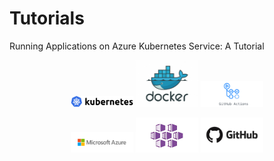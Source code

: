 # Tutorials
Running Applications on Azure Kubernetes Service: A Tutorial

<p align="center">
  <img src="figures/kubernetes-logo.png" width="100" />
  <img src="figures/docker-logo.jpg" width="100" /> 
  <img src="figures/github_actions-logo.png" width="100" />
</p>

<p align="center">
  <img src="figures/azure-logo.png" width="100" />
  <img src="figures/aks-logo.jpg" width="100" />
  <img src="figures/github-logo.jpg" width="100" />
</p>
